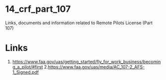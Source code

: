 # 14_crf_part_107
Links, documents and information related to Remote Pilots License (Part 107)

# Links
1. https://www.faa.gov/uas/getting_started/fly_for_work_business/becoming_a_pilot/#first
2.https://www.faa.gov/uas/media/AC_107-2_AFS-1_Signed.pdf

